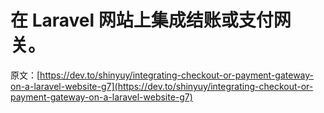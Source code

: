 # 在 Laravel 网站上集成结账或支付网关。

原文：[https://dev.to/shinyuy/integrating-checkout-or-payment-gateway-on-a-laravel-website-g7](https://dev.to/shinyuy/integrating-checkout-or-payment-gateway-on-a-laravel-website-g7)